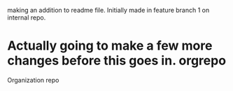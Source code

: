 making an addition to readme file. Initially made in
feature branch 1 on internal repo. 

Actually going to make a few more changes before this goes in.
orgrepo
=======

Organization repo
